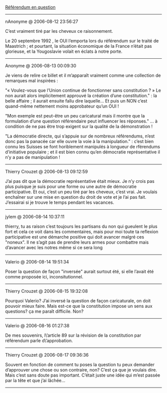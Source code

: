 [Référendum en question](../../../2006/8/referendum-en-question.md)

---
nAnonyme @ 2006-08-12 23:56:27

C’est vraiment tiré par les cheveux ce raisonnement.

Le 20 septembre 1992 , le OUI l’emporta lors du référendum sur le traité de Maastrich ; et pourtant, la situation économique de la France n’était pas glorieuse, et la Yougoslavie volait en éclats à notre porte.

---

Anonyme @ 2006-08-13 00:09:30

Je viens de relire ce billet et il m’apparaît vraiment comme une collection de remarques mal inspirées :

"« Voulez-vous que l’Union continue de fonctionner sans constitution ? » Le non aurait alors implicitement approuvé la création d’une constitution." : la belle affaire ; il aurait ensuite fallu dire laquelle... Et puis un NON c’est quand-même nettement moins approbateur qu’un OUI !

"Mon exemple est peut-être un peu caricatural mais il montre que la formulation d’une question référendaire peut influencer les réponses." ... à condition de ne pas être trop exigent sur la qualité de la démonstration !

"La démocratie directe, qui s’appuie sur de nombreux référendums, n’est donc pas la panacée car elle ouvre la voie à la manipulation." : c’est bien connu les Suisses se font horiblement manipulés à longueur de rférendums d’initiative populaire ; et il est bien connu qu’en démocratie représentative il n’y a pas de manipulation !

---

Thierry Crouzet @ 2006-08-13 09:12:59

J’ai pas dit que la démocratie représentative était mieux. Je n’y crois pas plus puisque je suis pour une forme ou une autre de démocratie participative. Et oui, c’est un peu tiré par les cheveux, c’est vrai. Je voulais enchaîner sur une mise en question du droit de vote et je l’ai pas fait. J’essairai si je trouve le temps pendant les vacances.

---

jylem @ 2006-08-14 10:37:11

thierry, tu as raison c’est toujours les partisans du non qui gueulent le plus fort et cela ce voit dans les commentaires, mais pour moi toute ta reflexion participative est une démarche positive qui doit avancer malgré ces "noneux". Il ne s’agit pas de prendre leurs armes pour combattre mais d’avancer avec les notres même si ce sera long

---

Valerio @ 2006-08-14 19:51:34

Poser la question de façon "inversée" aurait surtout été, si elle l’avait été comme proposée ici, inconsitutionnel.

---

Thierry Crouzet @ 2006-08-15 19:32:08

Pourquoi Valerio? J’ai inversé la question de façon caricaturale, on doit pouvoir mieux faire. Mais est-ce que la constitution impose un sens aux questions? ça me paraît difficile. Non?

---

Valerio @ 2006-08-16 01:27:38

De mes souvenirs, l\’article 89 sur la révision de la constitution par référendum parle d\’approbation.

---

Thierry Crouzet @ 2006-08-17 09:36:36

Souvent en fonction de comment tu poses la question tu peux demander d’approuver une chose ou son contraire, non? C’est ça que je voulais dire. Mais c’est sans doute pas important. C’était juste une idée qui m’est passée par la tête et que j’ai lâchée...

---

